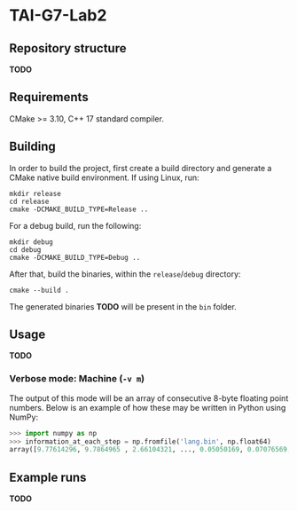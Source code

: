 # TAI-G7-Lab2

## Repository structure

**TODO**

## Requirements
CMake >= 3.10, C++ 17 standard compiler.

## Building

In order to build the project, first create a build directory and generate a CMake native build environment. If using Linux, run:

```
mkdir release
cd release
cmake -DCMAKE_BUILD_TYPE=Release ..
```

For a debug build, run the following:

```
mkdir debug
cd debug
cmake -DCMAKE_BUILD_TYPE=Debug ..
```

After that, build the binaries, within the `release`/`debug` directory:

```
cmake --build .
```

The generated binaries **TODO** will be present in the `bin` folder.

## Usage

**TODO**

### Verbose mode: Machine (`-v m`)

The output of this mode will be an array of consecutive 8-byte floating point numbers.
Below is an example of how these may be written in Python using NumPy:

```python
>>> import numpy as np
>>> information_at_each_step = np.fromfile('lang.bin', np.float64)
array([9.77614296, 9.7864965 , 2.66104321, ..., 0.05050169, 0.07076569, 0.05976416])
```

## Example runs

**TODO**

